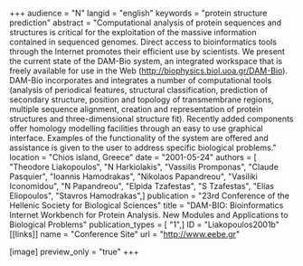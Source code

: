 +++
audience = "N"
langid = "english"
keywords = "protein structure prediction"
abstract = "Computational analysis of protein sequences and structures is critical for the exploitation of the massive information contained in sequenced genomes. Direct access to bioinformatics tools through the Internet promotes their efficient use by scientists. We present the current state of the DAM-Bio system, an integrated workspace that is freely available for use in the Web (http://biophysics.biol.uoa.gr/DAM-Bio). DAM-Bio incorporates and integrates a number of computational tools (analysis of periodical features, structural classification, prediction of secondary structure, position and topology of transmembrane regions, multiple sequence alignment, creation and representation of protein structures and three-dimensional structure fit). Recently added components offer homology modelling facilities through an easy to use graphical interface. Examples of the functionality of the system are offered and assistance is given to the user to address specific biological problems."
location = "Chios island, Greece"
date = "2001-05-24"
authors = [ "Theodore Liakopoulos", "N Harkiolakis", "Vassilis Promponas", "Claude Pasquier", "Ioannis Hamodrakas", "Nikolaos Papandreou", "Vasiliki Iconomidou", "N Papandreou", "Elpida Tzafestas", "S Tzafestas", "Elias Eliopoulos", "Stavros Hamodrakas",]
publication = "23rd Conference of the Hellenic Society for Biological Sciences"
title = "DAM-BIO: Bioinformatics Internet Workbench for Protein Analysis. New Modules and Applications to Biological Problems"
publication_types = [ "1",]
ID = "Liakopoulos2001b"
[[links]]
name = "Conference Site"
url = "http://www.eebe.gr"

[image]
preview_only = "true"
+++
